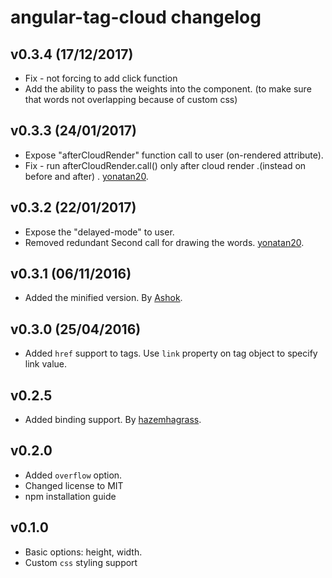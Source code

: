 # angular-tag-cloud changelog

## v0.3.4 (17/12/2017)
- Fix - not forcing to add click function
- Add the ability to pass the weights into the component.
  (to make sure that words not overlapping because of custom css)   

## v0.3.3 (24/01/2017)
- Expose "afterCloudRender" function call to user (on-rendered attribute).
- Fix - run afterCloudRender.call() only after cloud render .(instead on before and after) . [yonatan20](https://github.com/yonatan20).

## v0.3.2 (22/01/2017)
- Expose the "delayed-mode" to user.
- Removed redundant Second call for drawing the words. [yonatan20](https://github.com/yonatan20).

## v0.3.1 (06/11/2016)
- Added the minified version. By [Ashok](https://github.com/ashokyadav006).

## v0.3.0 (25/04/2016)
- Added `href` support to tags. Use `link` property on tag object to specify link value.

## v0.2.5
- Added binding support. By [hazemhagrass](https://github.com/hazemhagrass).

## v0.2.0
- Added `overflow` option.
- Changed license to MIT
- npm installation guide

## v0.1.0
- Basic options: height, width.
- Custom `css` styling support
